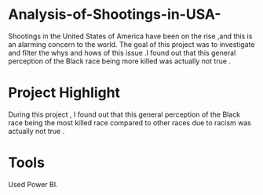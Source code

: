 # Analysis-of-Shootings-in-USA-
Shootings in the United States of America have been on the rise ,and this is an alarming concern to the world. The goal of this project was to investigate and filter the whys and hows of this issue .I found out that this general perception of the Black race being more killed was actually not true .
# Project Highlight
During this project , I found out that this general perception of the Black race being the most killed race compared to other races due to racism was actually not true .
# Tools 
Used Power BI.
